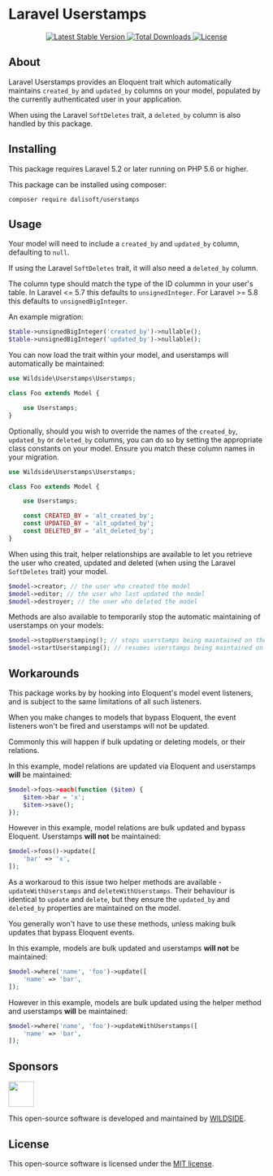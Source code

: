 # Laravel Userstamps

<p align="center">
   <a href="https://packagist.org/packages/dalisoft/userstamps">
        <img src="https://poser.pugx.org/dalisoft/userstamps/v/stable.svg" alt="Latest Stable Version">
    </a>
    <a href="https://packagist.org/packages/dalisoft/userstamps">
        <img src="https://poser.pugx.org/dalisoft/userstamps/d/total.svg" alt="Total Downloads">
    </a>
     <a href="https://packagist.org/packages/dalisoft/userstamps">
        <img src="https://poser.pugx.org/dalisoft/userstamps/license.svg" alt="License">
    </a>
</p>

## About

Laravel Userstamps provides an Eloquent trait which automatically maintains `created_by` and `updated_by` columns on your model, populated by the currently authenticated user in your application.

When using the Laravel `SoftDeletes` trait, a `deleted_by` column is also handled by this package.

## Installing

This package requires Laravel 5.2 or later running on PHP 5.6 or higher.

This package can be installed using composer:

````
composer require dalisoft/userstamps
````

## Usage

Your model will need to include a `created_by` and `updated_by` column, defaulting to `null`.

If using the Laravel `SoftDeletes` trait, it will also need a `deleted_by` column.

The column type should match the type of the ID colummn in your user's table. In Laravel <= 5.7 this defaults to `unsignedInteger`. For Laravel >= 5.8 this defaults to `unsignedBigInteger`.

An example migration:

```php
$table->unsignedBigInteger('created_by')->nullable();
$table->unsignedBigInteger('updated_by')->nullable();
```

You can now load the trait within your model, and userstamps will automatically be maintained:

```php
use Wildside\Userstamps\Userstamps;

class Foo extends Model {

    use Userstamps;
}
```

Optionally, should you wish to override the names of the `created_by`, `updated_by` or `deleted_by` columns, you can do so by setting the appropriate class constants on your model. Ensure you match these column names in your migration.

```php
use Wildside\Userstamps\Userstamps;

class Foo extends Model {

    use Userstamps;

    const CREATED_BY = 'alt_created_by';
    const UPDATED_BY = 'alt_updated_by';
    const DELETED_BY = 'alt_deleted_by';
}
```

When using this trait, helper relationships are available to let you retrieve the user who created, updated and deleted (when using the Laravel `SoftDeletes` trait) your model.

```php
$model->creator; // the user who created the model
$model->editor; // the user who last updated the model
$model->destroyer; // the user who deleted the model
```

Methods are also available to temporarily stop the automatic maintaining of userstamps on your models:

```php
$model->stopUserstamping(); // stops userstamps being maintained on the model
$model->startUserstamping(); // resumes userstamps being maintained on the model
```

## Workarounds

This package works by by hooking into Eloquent's model event listeners, and is subject to the same limitations of all such listeners.

When you make changes to models that bypass Eloquent, the event listeners won't be fired and userstamps will not be updated.

Commonly this will happen if bulk updating or deleting models, or their relations.

In this example, model relations are updated via Eloquent and userstamps **will** be maintained:

```php
$model->foos->each(function ($item) {
    $item->bar = 'x';
    $item->save();
});
```

However in this example, model relations are bulk updated and bypass Eloquent. Userstamps **will not** be maintained:

```php
$model->foos()->update([
    'bar' => 'x',
]);
```

As a workaroud to this issue two helper methods are available - `updateWithUserstamps` and `deleteWithUserstamps`. Their behaviour is identical to `update` and `delete`, but they ensure the `updated_by` and `deleted_by` properties are maintained on the model.

 You generally won't have to use these methods, unless making bulk updates that bypass Eloquent events.

 In this example, models are bulk updated and userstamps **will not** be maintained:

```php
$model->where('name', 'foo')->update([
    'name' => 'bar',
]);
```

However in this example, models are bulk updated using the helper method and userstamps **will** be maintained:

```php
$model->where('name', 'foo')->updateWithUserstamps([
    'name' => 'bar',
]);
```

## Sponsors

<a href="https://wildside.uk">
    <img src="https://wildside.uk/images/wildside-logo.svg" height="50">
</a>

This open-source software is developed and maintained by <a href="https://wildside.uk">WILDSIDE</a>.

## License

This open-source software is licensed under the [MIT license](https://opensource.org/licenses/MIT).
